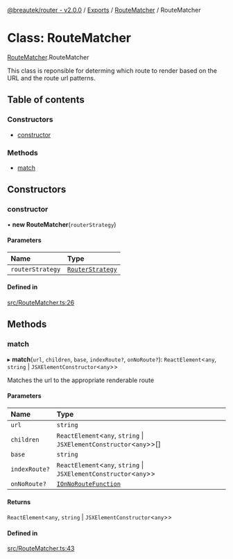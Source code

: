 [@breautek/router - v2.0.0](../README.md) / [Exports](../modules.md) / [RouteMatcher](../modules/RouteMatcher.md) / RouteMatcher

# Class: RouteMatcher

[RouteMatcher](../modules/RouteMatcher.md).RouteMatcher

This class is reponsible for determing which route to render
based on the URL and the route url patterns.

## Table of contents

### Constructors

- [constructor](RouteMatcher.RouteMatcher-1.md#constructor)

### Methods

- [match](RouteMatcher.RouteMatcher-1.md#match)

## Constructors

### constructor

• **new RouteMatcher**(`routerStrategy`)

#### Parameters

| Name | Type |
| :------ | :------ |
| `routerStrategy` | [`RouterStrategy`](RouterStrategy.RouterStrategy-1.md) |

#### Defined in

[src/RouteMatcher.ts:26](https://github.com/breautek/router/blob/04bdd49/src/RouteMatcher.ts#L26)

## Methods

### match

▸ **match**(`url`, `children`, `base`, `indexRoute?`, `onNoRoute?`): `ReactElement`<`any`, `string` \| `JSXElementConstructor`<`any`\>\>

Matches the url to the appropriate renderable route

#### Parameters

| Name | Type |
| :------ | :------ |
| `url` | `string` |
| `children` | `ReactElement`<`any`, `string` \| `JSXElementConstructor`<`any`\>\>[] |
| `base` | `string` |
| `indexRoute?` | `ReactElement`<`any`, `string` \| `JSXElementConstructor`<`any`\>\> |
| `onNoRoute?` | [`IOnNoRouteFunction`](../interfaces/RouteMatcher.IOnNoRouteFunction.md) |

#### Returns

`ReactElement`<`any`, `string` \| `JSXElementConstructor`<`any`\>\>

#### Defined in

[src/RouteMatcher.ts:43](https://github.com/breautek/router/blob/04bdd49/src/RouteMatcher.ts#L43)
